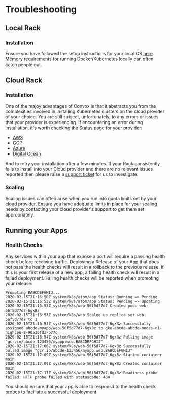 # Troubleshooting

## Local Rack

### Installation

Ensure you have followed the setup instructions for your local OS [here](../installation/development-rack).  Memory requirements for running Docker/Kubernetes locally can often catch people out.

## Cloud Rack

### Installation

One of the majoy advantages of Convox is that it abstracts you from the complexities involved in installing Kubernetes clusters on the cloud provider of your choice.  You are still subject, unfortunately, to any errors or issues that your provider is experiencing.  If encountering an error during installation, it's worth checking the Status page for your provider:

- [AWS](https://status.aws.amazon.com/)
- [GCP](https://status.cloud.google.com/)
- [Azure](https://status.azure.com/en-us/status)
- [Digital Ocean](https://status.digitalocean.com/)

And to retry your installation after a few minutes.  If your Rack consistently fails to install into your Cloud provider and there are no relevant issues reported then please raise a [support ticket](/help/support) for us to investigate.

### Scaling

Scaling issues can often arise when you run into quota limits set by your cloud provider.  Ensure you have adequate limits in place for your scaling needs by contacting your cloud provider's support to get them set appropriately.

## Running your Apps

### Health Checks

Any services within your app that expose a port will require a passing health check before receiving traffic.  Deploying a Release of your App that does not pass the health checks will result in a rollback to the previous release.  If this is your first release of a new app, a failing health check will result in a failed deployment.
Failing health checks will be reported when promoting your release:

    Promoting RABCDEFGHIJ...
    2020-02-15T21:16:50Z system/k8s/atom/app Status: Running => Pending
    2020-02-15T21:16:53Z system/k8s/atom/app Status: Pending => Updating
    2020-02-15T21:16:53Z system/k8s/web-56f5d77d7 Created pod: web-56f5d77d7-6gx8z
    2020-02-15T21:16:53Z system/k8s/web Scaled up replica set web-56f5d77d7 to 1
    2020-02-15T21:16:53Z system/k8s/web-56f5d77d7-6gx8z Successfully assigned abcde-myapp/web-56f5d77d7-6gx8z to gke-abcde-abcde-nodes-n1-highcpu-8-90530fd3-p77q
    2020-02-15T21:16:54Z system/k8s/web-56f5d77d7-6gx8z Pulling image "gcr.io/abcde-123456/myapp:web.BABCDEFGHIJ"
    2020-02-15T21:17:06Z system/k8s/web-56f5d77d7-6gx8z Successfully pulled image "gcr.io/abcde-123456/myapp:web.BABCDEFGHIJ"
    2020-02-15T21:17:09Z system/k8s/web-56f5d77d7-6gx8z Started container main
    2020-02-15T21:17:09Z system/k8s/web-56f5d77d7-6gx8z Created container main
    2020-02-15T21:17:17Z system/k8s/web-56f5d77d7-6gx8z Readiness probe failed: HTTP probe failed with statuscode: 404

You should ensure that your app is able to responsd to the health check probes to faciliate a successful deployment.
